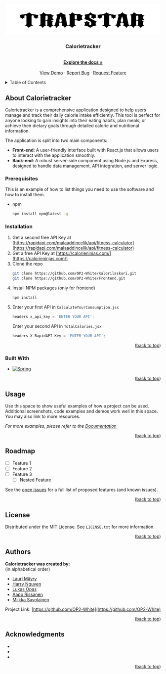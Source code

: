 <!-- Improved compatibility of back to top link: See: https://github.com/othneildrew/Best-README-Template/pull/73 -->
<a name="readme-top"></a>
<!--









<!-- PROJECT LOGO -->
<br />
<div align="center">
  <a href="https://github.com/OP2-White/Kalorilaskuri">
  <img src="images/trapstar.png" alt="Logo" width="500" height="100">

  </a>

<h3 align="center">Calorietracker</h3>

  <p align="center">
    <br />
    <a href="https://github.com/OP2-White/Kalorilaskuri"><strong>Explore the docs »</strong></a>
    <br />
    <br />
    <a href="https://github.com/github_username/repo_name">View Demo</a>
    ·
    <a href="https://github.com/OP2-White/Kalorilaskuri/issues/new">Report Bug</a>
    ·
    <a href="https://github.com/github_username/repo_name/issues/new?labels=enhancement&template=feature-request---.md">Request Feature</a>
  </p>
</div>



<!-- TABLE OF CONTENTS -->
<details>
  <summary>Table of Contents</summary>
  <ol>
    <li>
      <a href="#about-the-project">About The Project</a>
      <ul>
        <li><a href="#built-with">Built With</a></li>
      </ul>
    </li>
    <li>
      <a href="#getting-started">Getting Started</a>
      <ul>
        <li><a href="#prerequisites">Prerequisites</a></li>
        <li><a href="#installation">Installation</a></li>
      </ul>
    </li>
    <li><a href="#usage">Usage</a></li>
    <li><a href="#roadmap">Roadmap</a></li>
    <li><a href="#contributing">Contributing</a></li>
    <li><a href="#license">License</a></li>
    <li><a href="#authors">Authors</a></li>
    <li><a href="#acknowledgments">Acknowledgments</a></li>
  </ol>
</details>




<!-- GETTING STARTED -->
## About Calorietracker

Calorietracker is a comprehensive application designed to help users manage and track their daily calorie intake efficiently. This tool is perfect for anyone looking to gain insights into their eating habits, plan meals, or achieve their dietary goals through detailed calorie and nutritional information.

The application is split into two main components:
- **Front-end**: A user-friendly interface built with React.js that allows users to interact with the application smoothly.
- **Back-end**: A robust server-side component using Node.js and Express, designed to handle data management, API integration, and server logic.

### Prerequisites

This is an example of how to list things you need to use the software and how to install them.
* npm
  ```sh
  npm install npm@latest -g
  ```

### Installation

1. Get a second free API Key at [https://rapidapi.com/malaaddincelik/api/fitness-calculator](https://rapidapi.com/malaaddincelik/api/fitness-calculator)
2. Get a free API Key at [https://calorieninjas.com/](https://calorieninjas.com/)
3. Clone the repo
   ```sh
   git clone https://github.com/OP2-White/Kalorilaskuri.git
   git clone https://github.com/OP2-White/Frontend.git
   ```
4. Install NPM packages (only for frontend)
   ```sh
   npm install
   ```
5. Enter your first API in `CalculateYourConsumption.jsx`
   ```js
   headers x_api_key = 'ENTER YOUR API';
   ```
   Enter your second API in `TotalCalories.jsx`
   ```js
   headers X-RapidAPI-Key = 'ENTER YOUR API';
   ```
   

<p align="right">(<a href="#readme-top">back to top</a>)</p>


### Built With

* [![Spring][Spring.io]][Spring-url]

<p align="right">(<a href="#readme-top">back to top</a>)</p>


<!-- USAGE EXAMPLES -->
## Usage

Use this space to show useful examples of how a project can be used. Additional screenshots, code examples and demos work well in this space. You may also link to more resources.

_For more examples, please refer to the [Documentation](https://example.com)_

<p align="right">(<a href="#readme-top">back to top</a>)</p>



<!-- ROADMAP -->
## Roadmap

- [ ] Feature 1
- [ ] Feature 2
- [ ] Feature 3
    - [ ] Nested Feature

See the [open issues](https://github.com/github_username/repo_name/issues) for a full list of proposed features (and known issues).

<p align="right">(<a href="#readme-top">back to top</a>)</p>



<!-- LICENSE -->
## License

Distributed under the MIT License. See `LICENSE.txt` for more information.

<p align="right">(<a href="#readme-top">back to top</a>)</p>



<!-- CONTACT -->
## Authors

**Calorietracker was created by:**
</br>
(in alphabetical order)
</br>
* [Lauri Mäyry](https://github.com/laurimayry)
* [Harry Nguyen](https://github.com/HarryNguye)
* [Lukas Opas](https://github.com/lukasopas)
* [Aapo Rissanen](https://github.com/Rizzanen)
* [Miikka Savolainen](https://github.com/MiikkaSa)

Project Link: [https://github.com/OP2-White](https://github.com/OP2-White)

<p align="right">(<a href="#readme-top">back to top</a>)</p>



<!-- ACKNOWLEDGMENTS -->
## Acknowledgments

* []()
* []()
* []()

<p align="right">(<a href="#readme-top">back to top</a>)</p>



<!-- MARKDOWN LINKS & IMAGES -->
<!-- https://www.markdownguide.org/basic-syntax/#reference-style-links -->
[contributors-shield]: https://img.shields.io/github/contributors/github_username/repo_name.svg?style=for-the-badge
[contributors-url]: https://github.com/github_username/repo_name/graphs/contributors
[forks-shield]: https://img.shields.io/github/forks/github_username/repo_name.svg?style=for-the-badge
[forks-url]: https://github.com/github_username/repo_name/network/members
[stars-shield]: https://img.shields.io/github/stars/github_username/repo_name.svg?style=for-the-badge
[stars-url]: https://github.com/github_username/repo_name/stargazers
[issues-shield]: https://img.shields.io/github/issues/github_username/repo_name.svg?style=for-the-badge
[issues-url]: https://github.com/github_username/repo_name/issues
[license-shield]: https://img.shields.io/github/license/github_username/repo_name.svg?style=for-the-badge
[license-url]: https://github.com/github_username/repo_name/blob/master/LICENSE.txt
[linkedin-shield]: https://img.shields.io/badge/-LinkedIn-black.svg?style=for-the-badge&logo=linkedin&colorB=555
[linkedin-url]: https://linkedin.com/in/linkedin_username
[product-screenshot]: images/screenshot.png
[Next.js]: https://img.shields.io/badge/next.js-000000?style=for-the-badge&logo=nextdotjs&logoColor=white
[Next-url]: https://nextjs.org/
[React.js]: https://img.shields.io/badge/React-20232A?style=for-the-badge&logo=react&logoColor=61DAFB
[React-url]: https://reactjs.org/
[Vue.js]: https://img.shields.io/badge/Vue.js-35495E?style=for-the-badge&logo=vuedotjs&logoColor=4FC08D
[Vue-url]: https://vuejs.org/
[Angular.io]: https://img.shields.io/badge/Angular-DD0031?style=for-the-badge&logo=angular&logoColor=white
[Angular-url]: https://angular.io/
[Svelte.dev]: https://img.shields.io/badge/Svelte-4A4A55?style=for-the-badge&logo=svelte&logoColor=FF3E00
[Svelte-url]: https://svelte.dev/
[Laravel.com]: https://img.shields.io/badge/Laravel-FF2D20?style=for-the-badge&logo=laravel&logoColor=white
[Laravel-url]: https://laravel.com
[Bootstrap.com]: https://img.shields.io/badge/Bootstrap-563D7C?style=for-the-badge&logo=bootstrap&logoColor=white
[Bootstrap-url]: https://getbootstrap.com
[JQuery.com]: https://img.shields.io/badge/jQuery-0769AD?style=for-the-badge&logo=jquery&logoColor=white
[JQuery-url]: https://jquery.com 
[Spring.io]: https://img.shields.io/badge/SpringBoot-6DB33F?style=flat-square&logo=Spring&logoColor=white
[Spring-url]: https://spring.io/

